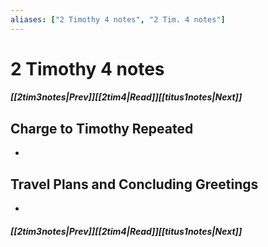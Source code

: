 ```yaml
---
aliases: ["2 Timothy 4 notes", "2 Tim. 4 notes"]
---
```

# 2 Timothy 4 notes
##### <span class=arrow-left></span>[[2tim3notes|Prev]]<span class=navigation-separator></span>[[2tim4|Read]]<span class=navigation-separator></span>[[titus1notes|Next]]<span class=arrow-right></span>
## Charge to Timothy Repeated
- 
## Travel Plans and Concluding Greetings
- 
##### <span class=arrow-left></span>[[2tim3notes|Prev]]<span class=navigation-separator></span>[[2tim4|Read]]<span class=navigation-separator></span>[[titus1notes|Next]]<span class=arrow-right></span>